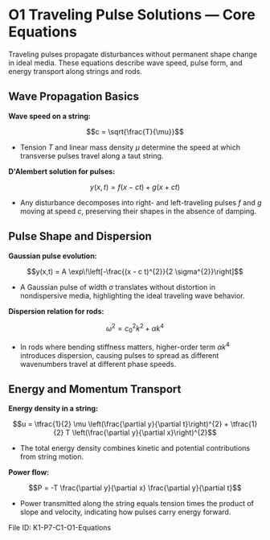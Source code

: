 # O1 Traveling Pulse Solutions — Core Equations

Traveling pulses propagate disturbances without permanent shape change in ideal media. These equations describe wave speed, pulse form, and energy transport along strings and rods.

## Wave Propagation Basics
**Wave speed on a string:**

$$c = \sqrt{\frac{T}{\mu}}$$

- Tension $T$ and linear mass density $\mu$ determine the speed at which transverse pulses travel along a taut string.

**D'Alembert solution for pulses:**

$$y(x,t) = f(x - c t) + g(x + c t)$$

- Any disturbance decomposes into right- and left-traveling pulses $f$ and $g$ moving at speed $c$, preserving their shapes in the absence of damping.

## Pulse Shape and Dispersion
**Gaussian pulse evolution:**

$$y(x,t) = A \exp\!\left[-\frac{(x - c t)^{2}}{2 \sigma^{2}}\right]$$

- A Gaussian pulse of width $\sigma$ translates without distortion in nondispersive media, highlighting the ideal traveling wave behavior.

**Dispersion relation for rods:**

$$\omega^{2} = c_{0}^{2} k^{2} + \alpha k^{4}$$

- In rods where bending stiffness matters, higher-order term $\alpha k^{4}$ introduces dispersion, causing pulses to spread as different wavenumbers travel at different phase speeds.

## Energy and Momentum Transport
**Energy density in a string:**

$$u = \tfrac{1}{2} \mu \left(\frac{\partial y}{\partial t}\right)^{2} + \tfrac{1}{2} T \left(\frac{\partial y}{\partial x}\right)^{2}$$

- The total energy density combines kinetic and potential contributions from string motion.

**Power flow:**

$$P = -T \frac{\partial y}{\partial x} \frac{\partial y}{\partial t}$$

- Power transmitted along the string equals tension times the product of slope and velocity, indicating how pulses carry energy forward.

File ID: K1-P7-C1-O1-Equations
